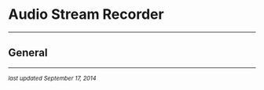 # Audio Stream Recorder
- - -

## General


- - -
<p><small><em>last updated September 17, 2014</em></small></p>
